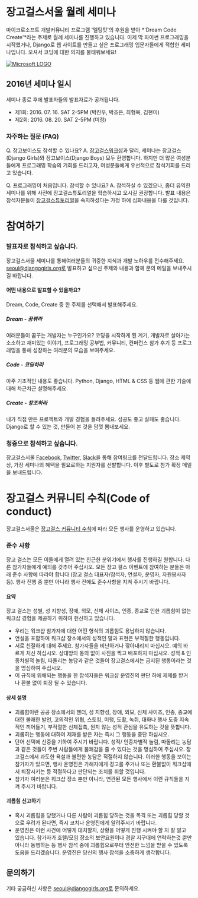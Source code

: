 # 장고걸스서울 월례 세미나 <Dream Code Create>
마이크로소프트 개발커뮤니티 프로그램 '멜팅팟'의 후원을 받아 *'Dream Code Create'*라는 주제로 월례 세미나를 진행하고 있습니다. 이제 막 파이썬 프로그래밍을 시작했거나, Django로 웹 사이트를 만들고 싶은 프로그래밍 입문자들에게 적합한 세미나입니다. 오셔서 코딩에 대한 의지를 불태워보세요!

[![Microsoft LOGO](http://4.bp.blogspot.com/-fbqmrO-y-6o/UDZv0b2tn6I/AAAAAAAAL5g/sI1SPQFjDdw/s1600/Microsoft+logo+2012.png)](https://www.microsoft.com/ko-kr/events/2014/meltingpot/)

## 2016년 세미나 일시
세미나 종료 후에 발표자들의 발표자료가 공개됩니다.
- 제1회: 2016. 07. 16. SAT 2-5PM (박진우, 박조은, 최형묵, 김현미) 
- 제2회: 2016. 08. 20. SAT 2-5PM (미정)

### 자주하는 질문 (FAQ)
Q. 장고보이스도 참석할 수 있나요? 
A. [장고걸스워크샵](https://djangogirls.org/)과 달리, 세미나는 장고걸스(Django Girls)와 장고보이스(Django Boys) 모두 환영합니다. 하지만 더 많은 여성분들에게 프로그래밍 학습의 기회를 드리고자, 여성분들에게 우선적으로 참석기회를 드리고 있습니다.

Q. 프로그래밍이 처음입니다. 참석할 수 있나요? 
A. 참석하실 수 있겠으나, 좀더 유익한 세미나를 위해 사전에 장고걸스튜토리얼을 학습하시고 오시길 권장합니다. 발표 내용은 참석자분들이 [장고걸스튜토리얼](http://tutorial.djangogirls.org/)을 숙지하셨다는 가정 하에 심화내용을 다룰 것입니다.

# 참여하기
### 발표자로 참석하고 싶습니다.
장고걸스서울 세미나를 통해여러분들의 귀중한 지식과 개발 노하우를 전수해주세요.
seoul@djangogirls.org로 발표하고 싶으신 주제와 내용과 함께 문의 메일을 보내주시길 바랍니다.

#### 어떤 내용으로 발표할 수 있을까요?
Dream, Code, Create 중 한 주제를 선택해서 발표해주세요.

##### Dream - 꿈꿔라
여러분들이 꿈꾸는 개발자는 누구인가요? 코딩을 시작하게 된 계기, 개발자로 살아가는 소소하고 재미있는 이야기, 프로그래밍 공부법, 커뮤니티, 컨퍼런스 참가 후기 등 프로그래밍을 통해 성장하는 여러분의 모습을 보여주세요.

##### Code - 코딩하라
아주 기초적인 내용도 좋습니다. Python, Django, HTML & CSS 등 웹에 관한 기술에 대해 차근차근 설명해주세요.

##### Create - 창조하라
내가 직접 만든 프로젝트와 개발 경험을 들려주세요. 성공도 좋고 실패도 좋습니다. Django로 할 수 있는 것, 만들어 본 것을 맘껏 뽐내보세요.

### 청중으로 참석하고 싶습니다.
장고걸스서울 [Facebook](https://www.facebook.com/djangogirlsseoul/), [Twitter](https://twitter.com/djangogirlseoul), [Slack](https://djangogirlsseoul.slack.com)을 통해 참여링크를 전달드립니다. 
장소 제약 상, 가장 세미나의 혜택을 필요로하는 지원자를 선발합니다. 이후 별도로 참가 확정 메일을 보내드립니다. 

# 장고걸스 커뮤니티 수칙(Code of conduct)
장고걸스서울은 [장고걸스 커뮤니티 수칙](https://djangogirls.org/pages/coc/)에 따라 모든 행사를 운영하고 있습니다.

### 준수 사항
장고 걸스는 모든 이들에게 열려 있는 친근한 분위기에서 행사를 진행하길 원합니다. 다른 참가자들에게 예의를 갖추어 주십시오.
모든 장고 걸스 이벤트에 참여하는 분들은 아래 준수 사항에 따라야 합니다 (장고 걸스 대표자/참석자, 연설자, 운영자, 자원봉사자 등). 행사 진행 중 뿐만 아니라 행사 전에도 준수사항을 지켜 주시기 바랍니다.

#### 요약
장고 걸스는 성별, 성 지향성, 장애, 외모, 신체 사이즈, 인종, 종교로 인한 괴롭힘이 없는 워크샵 경험을 제공하기 위하여 헌신하고 있습니다.
- 우리는 워크샵 참가자에 대한 어떤 형식의 괴롭힘도 용납하지 않습니다.
- 연설을 포함하여 워크샵 장소에서의 성적인 말과 표현은 부적절한 행동입니다.
- 서로 친절하게 대해 주세요. 참가자들을 비난하거나 깎아내리지 마십시오. 예의 바르게 처신 하십시오. 상대방의 동의 없이 사진을 찍고 배포하지 마십시오. 성적 & 인종차별적 놀림, 따돌리는 농담과 같은 것들이 장고걸스에서는 금지된 행동이라는 것을 명심하여 주십시오.
- 이 규칙에 위배되는 행동을 한 참석자들은 워크샵 운영진의 판단 하에 제제를 받거나 환불 없이 퇴장 될 수 있습니다.

#### 상세 설명
- 괴롭힘이란 공공 장소에서의 젠더, 성 지향성, 장애, 외모, 신체 사이즈, 인종, 종교에 대한 불쾌한 발언, 고의적인 위협, 스토킹, 미행, 도촬, 녹취, 대화나 행사 도중 지속적인 끼어들기, 부적절한 신체접촉, 원치 않는 성적 관심을 유도하는 것을 뜻합니다.  
- 괴롭히는 행동에 대하여 제재를 받은 자는 즉시 그 행동을 중단 하십시오.
- 단어 선택에 신중을 기하여 주시기 바랍니다. 성적/ 인종차별적 놀림, 따돌리는 농담과 같은 것들이 주변 사람들에게 불쾌감을 줄 수 있다는 것을 명심하여 주십시오. 장고걸스에서 과도한 욕설과 불편한 농담은 적절하지 않습니다.
이러한 행동을 보이는 참가자가 있으면, 행사 운영진은 가해자에게 경고를 주거나 또는 환불없이 워크샵에서 퇴장시키는 등 적절하다고 판단되는 조치를 취할 것입니다.
- 참가자 여러분은 워크샵 장소 뿐만 아니라, 연관된 모든 행사에서 이런 규칙들을 지켜 주시기 바랍니다.

#### 괴롭힘 신고하기
- 혹시 괴롭힘을 당했거나 다른 사람이 괴롭힘 당하는 것을 목격 또는 괴롭힘 당할 것으로 우려가 된다면, 즉시 코치나 운영진에게 알려주시기 바랍니다.
- 운영진은 이런 사건에 어떻게 대처할지, 상황을 어떻게 진행 시켜야 할 지 잘 알고 있습니다. 참가자가 호텔/모임 장소의 보안요원이나 경찰 지구대에 연락하는것 뿐만 아니라 동행하는 등 행사 참석 중에 괴롭힘으로부터 안전한 느낌을 받을 수 있도록 도움을 드리겠습니다. 운영진은 당신의 행사 참석을 소중하게 생각합니다.


## 문의하기
기타 궁금하신 사항은 seoul@djangogirls.org로 문의하세요.
